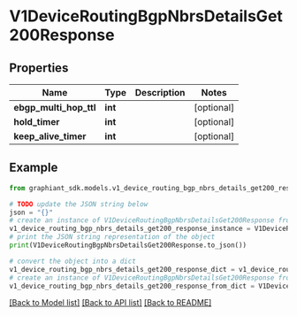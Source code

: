 # V1DeviceRoutingBgpNbrsDetailsGet200Response


## Properties

Name | Type | Description | Notes
------------ | ------------- | ------------- | -------------
**ebgp_multi_hop_ttl** | **int** |  | [optional] 
**hold_timer** | **int** |  | [optional] 
**keep_alive_timer** | **int** |  | [optional] 

## Example

```python
from graphiant_sdk.models.v1_device_routing_bgp_nbrs_details_get200_response import V1DeviceRoutingBgpNbrsDetailsGet200Response

# TODO update the JSON string below
json = "{}"
# create an instance of V1DeviceRoutingBgpNbrsDetailsGet200Response from a JSON string
v1_device_routing_bgp_nbrs_details_get200_response_instance = V1DeviceRoutingBgpNbrsDetailsGet200Response.from_json(json)
# print the JSON string representation of the object
print(V1DeviceRoutingBgpNbrsDetailsGet200Response.to_json())

# convert the object into a dict
v1_device_routing_bgp_nbrs_details_get200_response_dict = v1_device_routing_bgp_nbrs_details_get200_response_instance.to_dict()
# create an instance of V1DeviceRoutingBgpNbrsDetailsGet200Response from a dict
v1_device_routing_bgp_nbrs_details_get200_response_from_dict = V1DeviceRoutingBgpNbrsDetailsGet200Response.from_dict(v1_device_routing_bgp_nbrs_details_get200_response_dict)
```
[[Back to Model list]](../README.md#documentation-for-models) [[Back to API list]](../README.md#documentation-for-api-endpoints) [[Back to README]](../README.md)


